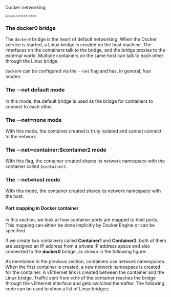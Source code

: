 Docker networking





<img src="/Users/user/Library/Application Support/typora-user-images/image-20211104181225800.png" alt="image-20211104181225800" style="zoom:50%;" />







### The docker0 bridge

The `docker0` bridge is the heart of default networking. When the Docker service is started, a Linux bridge is created on the host machine. The interfaces on the containers talk to the bridge, and the bridge proxies to the external world. Multiple containers on the same host can talk to each other through the Linux bridge.

`docker0` can be configured via the `--net` flag and has, in general, four modes:





### The --net default mode

In this mode, the default bridge is used as the bridge for containers to connect to each other.

### The --net=none mode

With this mode, the container created is truly isolated and cannot connect to the network.



### The --net=container:$container2 mode

With this flag, the container created shares its network namespace with the container called `$container2`.



### The --net=host mode

With this mode, the container created shares its network namespace with the host.



#### Port mapping in Docker container

In this section, we look at how container ports are mapped to host ports. This mapping can either be done implicitly by Docker Engine or can be specified.





If we create two containers called **Container1** and **Container2**, both of them are assigned an IP address from a private IP address space and also connected to the **docker0** bridge, as shown in the following figure:



As mentioned in the previous section, containers use network namespaces. When the first container is created, a new network namespace is created for the container. A vEthernet link is created between the container and the Linux bridge. Traffic sent from `eth0` of the container reaches the bridge through the vEthernet interface and gets switched thereafter. The following code can be used to show a list of Linux bridges:






